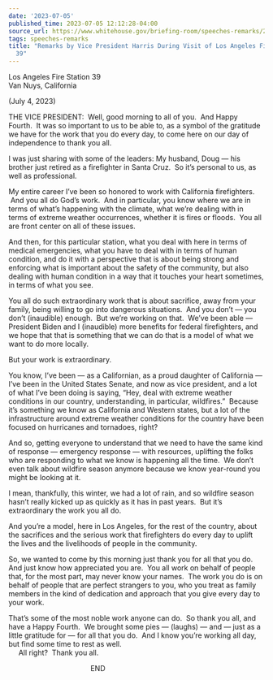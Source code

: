```yaml
---
date: '2023-07-05'
published_time: 2023-07-05 12:12:28-04:00
source_url: https://www.whitehouse.gov/briefing-room/speeches-remarks/2023/07/05/remarks-by-vice-president-harris-during-visit-of-los-angeles-fire-station-39/
tags: speeches-remarks
title: "Remarks by Vice President Harris During Visit of Los Angeles Fire Station\_\
  39"
---
```

 
Los Angeles Fire Station 39  
Van Nuys, California

(July 4, 2023)

THE VICE PRESIDENT:  Well, good morning to all of you.  And Happy
Fourth.  It was so important to us to be able to, as a symbol of the
gratitude we have for the work that you do every day, to come here on
our day of independence to thank you all.   
  
I was just sharing with some of the leaders: My husband, Doug — his
brother just retired as a firefighter in Santa Cruz.  So it’s personal
to us, as well as professional.  
  
My entire career I’ve been so honored to work with California
firefighters.  And you all do God’s work.  And in particular, you know
where we are in terms of what’s happening with the climate, what we’re
dealing with in terms of extreme weather occurrences, whether it is
fires or floods.  You all are front center on all of these issues.   
  
And then, for this particular station, what you deal with here in terms
of medical emergencies, what you have to deal with in terms of human
condition, and do it with a perspective that is about being strong and
enforcing what is important about the safety of the community, but also
dealing with human condition in a way that it touches your heart
sometimes, in terms of what you see.  
  
You all do such extraordinary work that is about sacrifice, away from
your family, being willing to go into dangerous situations.  And you
don’t — you don’t (inaudible) enough.  But we’re working on that.  We’ve
been able — President Biden and I (inaudible) more benefits for federal
firefighters, and we hope that that is something that we can do that is
a model of what we want to do more locally.   
  
But your work is extraordinary.   
  
You know, I’ve been — as a Californian, as a proud daughter of
California — I’ve been in the United States Senate, and now as vice
president, and a lot of what I’ve been doing is saying, “Hey, deal with
extreme weather conditions in our country, understanding, in particular,
wildfires.”  Because it’s something we know as California and Western
states, but a lot of the infrastructure around extreme weather
conditions for the country have been focused on hurricanes and
tornadoes, right?  
  
And so, getting everyone to understand that we need to have the same
kind of response — emergency response — with resources, uplifting the
folks who are responding to what we know is happening all the time.  We
don’t even talk about wildfire season anymore because we know year-round
you might be looking at it.   
  
I mean, thankfully, this winter, we had a lot of rain, and so wildfire
season hasn’t really kicked up as quickly as it has in past years.  But
it’s extraordinary the work you all do.

  
And you’re a model, here in Los Angeles, for the rest of the country,
about the sacrifices and the serious work that firefighters do every day
to uplift the lives and the livelihoods of people in the community.   
  
So, we wanted to come by this morning just thank you for all that you
do.  And just know how appreciated you are.  You all work on behalf of
people that, for the most part, may never know your names.  The work you
do is on behalf of people that are perfect strangers to you, who you
treat as family members in the kind of dedication and approach that you
give every day to your work.   
  
That’s some of the most noble work anyone can do.  So thank you all, and
have a Happy Fourth.  We brought some pies — (laughs) — and — just as a
little gratitude for — for all that you do.  And I know you’re working
all day, but find some time to rest as well.  
     All right?  Thank you all.  
  
                                         END
